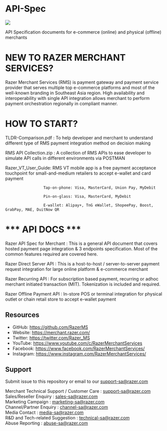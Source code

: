 # API-Spec

<img src="https://user-images.githubusercontent.com/38641542/157004440-840c8ab7-703d-4f94-8564-d98436382897.jpg">

API Specification documents for e-commerce (online) and physical (offline) merchants

# NEW TO RAZER MERCHANT SERVICES?
Razer Merchant Services (RMS) is payment gateway and payment service provider that serves multiple top e-commerce platforms and most of the well-known branding in Southeast Asia region. 
High availability and interoperability with single API integration allows merchant to perform payment orchestration regionally in compliant manner.


# HOW TO START?

TLDR-Comparison.pdf : To help developer and merchant to understand different type of RMS payment integration method on decision making 

RMS API Collection.zip : A collection of RMS APIs to ease developer to simulate API calls in different environments via POSTMAN

Razer_VT_User_Guide: RMS VT mobile app is a free payment acceptance touchpoint for small-and-medium retailers to accept e-wallet and card payment
                     
                     Tap-on-phone: Visa, MasterCard, Union Pay, MyDebit
                     
                     Pin-on-glass: Visa, MasterCard, MyDebit
                     
                     E-wallet: Alipay+, TnG eWallet, ShopeePay, Boost, GrabPay, MAE, DuitNow QR



# *** API DOCS ***

Razer API Spec for Merchant : This is a general API document that covers hosted payment page integration & 3 endpoints specification. 
                                             Most of the common features required are covered here.
                                              
                                              

Razer Direct Server API : This is a host-to-host / server-to-server payment request integration for large online platform & e-commerce merchant


Razer Recurring API : For subscription based payment, recurring or adhoc merchant initiated transaction (MIT). Tokenization is included and required.


Razer Offline Payment API : In-store POS or terminal integration for physical outlet or chain retail store to accept e-wallet payment


## Resources
- GitHub:     https://github.com/RazerMS
- Website:    https://merchant.razer.com/
- Twitter:    https://twitter.com/Razer_MS
- YouTube:    https://www.youtube.com/c/RazerMerchantServices
- Facebook:   https://www.facebook.com/RazerMerchantServices/
- Instagram:  https://www.instagram.com/RazerMerchantServices/


## Support

Submit issue to this repository or email to our support-sa@razer.com

Merchant Technical Support / Customer Care : support-sa@razer.com<br>
Sales/Reseller Enquiry : sales-sa@razer.com<br>
Marketing Campaign : marketing-sa@razer.com<br>
Channel/Partner Enquiry : channel-sa@razer.com<br>
Media Contact : media-sa@razer.com<br>
R&D and Tech-related Suggestion : technical-sa@razer.com<br>
Abuse Reporting : abuse-sa@razer.com
